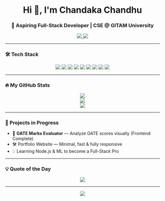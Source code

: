 <h1 align="center">Hi 👋, I'm Chandaka Chandhu</h1>
<h3 align="center">🚀 Aspiring Full-Stack Developer | CSE @ GITAM University</h3>

<p align="center">
  <a href="https://linkedin.com/in/chandhu-chandaka-651616245">
    <img src="https://img.shields.io/badge/LinkedIn-%230077B5.svg?style=for-the-badge&logo=linkedin&logoColor=white" />
  </a>
  <a href="mailto:chandakachandhu2004@gmail.com">
    <img src="https://img.shields.io/badge/Gmail-D14836?style=for-the-badge&logo=gmail&logoColor=white" />
  </a>
</p>

---

### 🛠️ Tech Stack
<p align="center">
  <img src="https://img.shields.io/badge/HTML5-E34F26?style=flat&logo=html5&logoColor=white"/>
  <img src="https://img.shields.io/badge/CSS3-1572B6?style=flat&logo=css3&logoColor=white"/>
  <img src="https://img.shields.io/badge/JavaScript-F7DF1E?style=flat&logo=javascript&logoColor=black"/>
  <img src="https://img.shields.io/badge/Node.js-339933?style=flat&logo=node.js&logoColor=white"/>
  <img src="https://img.shields.io/badge/Next.js-000000?style=flat&logo=next.js&logoColor=white"/>
  <img src="https://img.shields.io/badge/Angular-DD0031?style=flat&logo=angular&logoColor=white"/>
  <img src="https://img.shields.io/badge/TailwindCSS-38B2AC?style=flat&logo=tailwind-css&logoColor=white"/>
  <img src="https://img.shields.io/badge/MongoDB-4EA94B?style=flat&logo=mongodb&logoColor=white"/>
  <img src="https://img.shields.io/badge/MySQL-4479A1?style=flat&logo=mysql&logoColor=white"/>
</p>

---

### 🔥 My GitHub Stats
<p align="center">
  <img src="https://github-readme-stats.vercel.app/api?username=chandhu2004&show_icons=true&theme=tokyonight&count_private=true" />
  <br />
  <img src="https://streak-stats.demolab.com/?user=chandhu2004&theme=tokyonight" />
  <br />
  <img src="https://github-readme-stats.vercel.app/api/top-langs/?username=chandhu2004&layout=compact&theme=tokyonight" />
</p>

---

### 🧠 Projects in Progress
- 🧮 **GATE Marks Evaluator** — Analyze GATE scores visually (Frontend Complete)
- 🛠️ Portfolio Website — Minimal, fast & fully responsive
- 💡 Learning Node.js & ML to become a Full-Stack Pro

---

### 💡 Quote of the Day
<p align="center">
  <img src="https://quotes-github-readme.vercel.app/api?type=horizontal&theme=radical" />
</p>

---

<p align="center">
  <img src="https://visitcount.itsvg.in/api?id=chandhu2004&icon=5&color=1" />
</p>

<!-- Cleaned & Customized by Chandaka Chandhu ✨ -->
